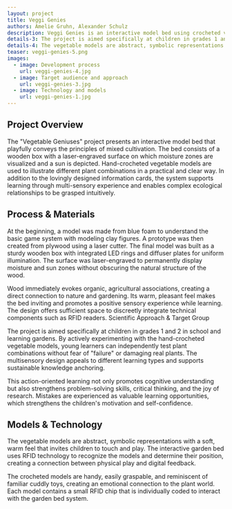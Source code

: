 ```yaml
---
layout: project
title: Veggi Genies
authors: Amelie Gruhn, Alexander Schulz
description: Veggi Genies is an interactive model bed using crocheted vegetable figures, info cards, and visual feedback to playfully teach mixed cultivation, water, and sun needs – for children and curious adults.
details-3: The project is aimed specifically at children in grades 1 and 2 in school and learning gardens. By actively experimenting with the hand-crocheted vegetable models, young learners can independently test plant combinations without fear of "failure" or damaging real plants. The multisensory design appeals to different learning types and supports sustainable knowledge anchoring.
details-4: The vegetable models are abstract, symbolic representations with a soft, warm feel that invites children to touch and play. The interactive garden bed uses RFID technology to recognize the models and determine their position, creating a connection between physical play and digital feedback.
teaser: veggi-genies-5.png
images: 
  - image: Development process
    url: veggi-genies-4.jpg
  - image: Target audience and approach
    url: veggi-genies-3.jpg
  - image: Technology and models
    url: veggi-genies-1.jpg
---
```


## Project Overview

The "Vegetable Geniuses" project presents an interactive model bed that playfully conveys the principles of mixed cultivation. The bed consists of a wooden box with a laser-engraved surface on which moisture zones are visualized and a sun is depicted. Hand-crocheted vegetable models are used to illustrate different plant combinations in a practical and clear way. In addition to the lovingly designed information cards, the system supports learning through multi-sensory experience and enables complex ecological relationships to be grasped intuitively.

## Process & Materials

At the beginning, a model was made from blue foam to understand the basic game system with modeling clay figures. A prototype was then created from plywood using a laser cutter. The final model was built as a sturdy wooden box with integrated LED rings and diffuser plates for uniform illumination. The surface was laser-engraved to permanently display moisture and sun zones without obscuring the natural structure of the wood.

Wood immediately evokes organic, agricultural associations, creating a direct connection to nature and gardening. Its warm, pleasant feel makes the bed inviting and promotes a positive sensory experience while learning. The design offers sufficient space to discreetly integrate technical components such as RFID readers.
Scientific Approach & Target Group

The project is aimed specifically at children in grades 1 and 2 in school and learning gardens. By actively experimenting with the hand-crocheted vegetable models, young learners can independently test plant combinations without fear of "failure" or damaging real plants. The multisensory design appeals to different learning types and supports sustainable knowledge anchoring.

This action-oriented learning not only promotes cognitive understanding but also strengthens problem-solving skills, critical thinking, and the joy of research. Mistakes are experienced as valuable learning opportunities, which strengthens the children's motivation and self-confidence.

## Models & Technology

The vegetable models are abstract, symbolic representations with a soft, warm feel that invites children to touch and play. The interactive garden bed uses RFID technology to recognize the models and determine their position, creating a connection between physical play and digital feedback.

The crocheted models are handy, easily graspable, and reminiscent of familiar cuddly toys, creating an emotional connection to the plant world. Each model contains a small RFID chip that is individually coded to interact with the garden bed system.
